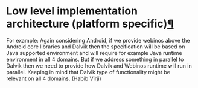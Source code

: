 Low level implementation architecture (platform specific)[¶](#Low-level-implementation-architecture-platform-specific)
======================================================================================================================

For example: Again considering Android, if we provide webinos above the\
Android core libraries and Dalvik then the specification will be based
on\
Java supported environment and will require for example Java runtime\
environment in all 4 domains. But if we address something in parallel
to\
Dalvik then we need to provide how Dalvik and Webinos runtime will run
in\
parallel. Keeping in mind that Dalvik type of functionality might be\
relevant on all 4 domains. (Habib Virji)

